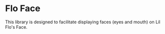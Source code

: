 # Flo Face

This library is designed to facilitate displaying faces (eyes and mouth) on Lil
Flo's Face. 